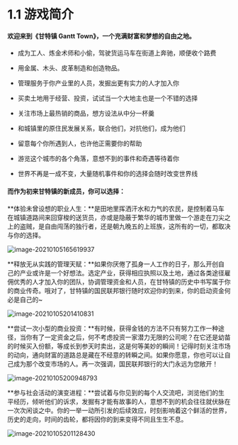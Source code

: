 # 1.1 游戏简介

#### 欢迎来到《甘特镇 Gantt Town》，一个充满财富和梦想的自由之地。

- 成为工人、炼金术师和小偷，驾驶货运马车在街道上奔驰，顺便收个路费

- 用金属、木头、皮革制造和创造物品。

- 管理服务于你产业里的人员，发掘出更有实力的人才加入你

- 买卖土地用于经营、投资，试试当一个大地主也是一个不错的选择

- 关注市场上最热销的商品，想方设法从中分一杯羹

- 和城镇里的原住民发展关系，联合他们，对抗他们，成为他们

- 留意每个你所遇到人，也许他正需要你的帮助

- 游览这个城市的各个角落，意想不到的事件和奇遇等待着你

- 世界不再是一成不变，大量随机事件和你的选择会随时改变世界线

  

#### 而作为初来甘特镇的新成员，你可以选择：



**体验未曾设想的职业人生：**是田地里挥洒汗水和力气的农民，是控制着马车在城镇道路间来回穿梭的送货员，亦或是隐蔽于繁华的城市里做一个游走在刀尖之上的盗贼，是自由闯荡的独行者，还是朝九晚五的上班族，这所有的一切，都取决与你的选择。

![image-20210105165619937](https://tva1.sinaimg.cn/large/0081Kckwly1gmcx87pqnsj30te09b1bf.jpg)



**释放无从实践的管理天赋：**如果你厌倦了孤身一人工作的日子，那么开创自己的产业或许是一个好想法。选定产业，获得相应执照以及土地，通过各类途径雇佣优秀的人才加入你的团队，协调管理资金和人员，在甘特镇的历史中书写属于你的商业传奇。哦对了，甘特镇的国民联邦银行随时欢迎你的到来，你的启动资金何必是自己的~

![image-20210105201410831](https://tva1.sinaimg.cn/large/0081Kckwly1gmd2y0q28fj30te09f7pn.jpg)



**尝试一次小型的商业投资：**有时候，获得金钱的方法不只有努力工作一种途径，当你有了一定资金之后，何不考虑投资一家潜力无限的公司呢？在它还是幼苗的时候买入份额，等成长到参天时卖出，这是何等美妙的瞬间！记得时刻关注市场的动向，通向财富的道路总是藏在不经意的转瞬之间。如果你愿意，你也可以让自己成为那个改变市场的人。再一次强调，国民联邦银行的大门永远为您敞开！

![image-20210105200948793](https://tva1.sinaimg.cn/large/0081Kckwly1gmd2thcrgoj30sk08f1ct.jpg)



**参与社会活动的演变进程：**尝试着与你见到的每个人交流吧，浏览他们的生平经历，倾听他们的诉求，发掘有才能有故事的人，意想不到的机会往往就伏脉在一次次闲谈之中。你的一举一动所引发的后续效应，时刻影响着这个鲜活的世界，历史的走向，时间的齿轮，都将因你的到来变得不同且生生不息。

![image-20210105201128430](https://tva1.sinaimg.cn/large/0081Kckwly1gmd2v7l4fzj30tb08116j.jpg)